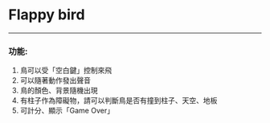 # Flappy bird
---
### 功能:
1. 鳥可以受「空白鍵」控制來飛
2. 可以隨著動作發出聲音
3. 鳥的顏色、背景隨機出現
4. 有柱子作為障礙物，請可以判斷鳥是否有撞到柱子、天空、地板
5. 可計分、顯示「Game Over」
